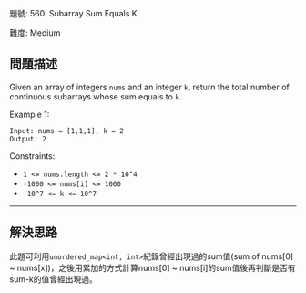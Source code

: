 題號: 560. Subarray Sum Equals K

難度: Medium

## 問題描述
Given an array of integers `nums` and an integer `k`, return the total number of continuous subarrays whose sum equals to `k`.

Example 1:

```
Input: nums = [1,1,1], k = 2
Output: 2
```

Constraints:

- `1 <= nums.length <= 2 * 10^4`
-  `-1000 <= nums[i] <= 1000`
- `-10^7 <= k <= 10^7`

---
## 解決思路

此題可利用`unordered_map<int, int>`紀錄曾經出現過的sum值(sum of nums[0] ~ nums[x])，之後用累加的方式計算nums[0] ~ nums[i]的sum值後再判斷是否有sum-k的值曾經出現過。